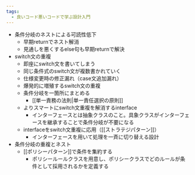 ```yaml
---
tags:
  - 良いコード悪いコードで学ぶ設計入門
---
```

- 条件分岐のネストによる可読性低下
	- 早期returnでネスト解消
	- 見通しを悪くするelse句も早期returnで解決
- switch文の重複
	- 即座にswitch文を書いてしまう
	- 同じ条件式のswitch文が複数書かれていく
	- 仕様変更時の修正漏れ（case文追加漏れ）
	- 爆発的に増殖するswitch文の重複
	- 条件分岐を一箇所にまとめる
		- [[単一責務の法則|単一責任選択の原則]]
	- よりスマートにswitch文重複を解消するinterface
		- インターフェースとは抽象クラスのこと。具象クラスがインターフェースを継承することで条件分岐が不要になる
	- interfaceをswitch文重複に応用（[[ストラテジパターン]]）
		- インターフェースを用いて処理を一斉に切り替える設計
- 条件分岐の重複とネスト
	- [[ポリシーパターン]]で条件を集約する
		- ポリシールールクラスを用意し、ポリシークラスでどのルールが条件として採用されるかを定義する